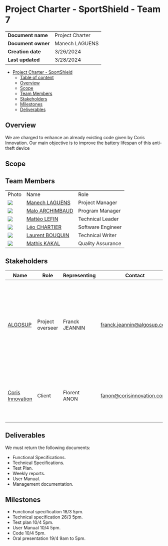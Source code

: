 # Project Charter - SportShield - Team 7
| | |
|-------------|---------------|
| **Document name** | Project Charter |
| **Document owner** | Manech LAGUENS |
| **Creation date** | 3/26/2024     |
| **Last updated** | 3/28/2024 | 

- [Project Charter - SportShield](#project-charter---SportShield)
  - [Table of content](#table-of-content)
  - [Overview](#overview)
  - [Scope](#scope)
  - [Team Members](#team-members)
  - [Stakeholders](#stakeholders)
  - [Milestones](#milestones)
  - [Deliverables](#deliverables)

## Overview
We are charged to enhance an already existing code given by Coris Innovation. Our main objective is to improve the battery lifespan of this anti-theft device
## Scope
## Team Members
|       |      |      |
|-------|------|------|
| Photo | Name | Role |
|  <img src="https://ca.slack-edge.com/T06NSPENGBX-U06P8AXTKG9-gc3ee79f9544-64">     | [Manech LAGUENS](https://www.linkedin.com/in/manech-laguens-020127293/) | Project Manager |
|  <img src="https://ca.slack-edge.com/T06NSPENGBX-U06P8F501MF-g01c4dd4777d-64">     | [Malo ARCHIMBAUD](https://www.linkedin.com/in/malo-archimbaud-58aa12232/) | Program Manager |
|   <img src="https://ca.slack-edge.com/T06NSPENGBX-U06PJJZ10Q0-gea5dac389e4-64">    | [Mattéo LEFIN](https://www.linkedin.com/in/matt%C3%A9o-lefin-380272293/) | Technical Leader | 
|   <img src="https://ca.slack-edge.com/T06NSPENGBX-U06NVR88XD0-gc8a06da2c80-64">    | [Léo CHARTIER](https://www.linkedin.com/in/l%C3%A9o-chartier/) | Software Engineer |
|   <img src="https://ca.slack-edge.com/T06NSPENGBX-U06NY9A0K0U-ge6ea4153c87-64">    | [Laurent BOUQUIN](https://www.linkedin.com/in/laurentb22/) | Technical Writer |
|   <img src="https://ca.slack-edge.com/T06NSPENGBX-U06P8F4HBL1-g9ecd879a69a-64">    | [Mathis KAKAL](https://www.linkedin.com/in/mathis-k-a239ba10a/) | Quality Assurance |

## Stakeholders
| Name | Role | Representing | Contact | Expectations |
|----|----|----|----|----|
| [ALGOSUP](https://algosup.com/en.html) |  Project overseer  | Franck JEANNIN | franck.jeannin@algosup.com  | The project overseer wants the project to match the client criterias regarding the given deadlines. As well as clear specifications and risk management. |
| [Coris Innovation](https://www.corisinnovation.com/) | Client | Florent ANON | fanon@corisinnovation.com | The client expects its initial software to be improved as asked in the slide show. |

## Deliverables
We must return the following documents:
- Functional Specifications.
- Technical Specifications.
- Test Plan.
- Weekly reports.
- User Manual.
- Management documentation.

## Milestones
- Functional specification 18/3 5pm.
- Technical specification 26/3 5pm.
- Test plan 10/4 5pm.
- User Manual 10/4 5pm.
- Code 10/4 5pm.
- Oral presentation 19/4 9am to 5pm.    


